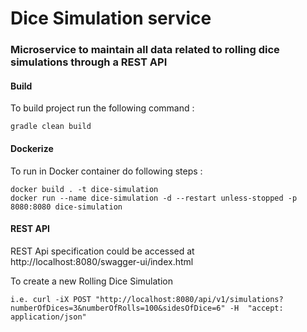 # Dice Simulation service

### Microservice to maintain all data related to rolling dice simulations through a REST API

#### Build
To build project run the following command :
    
    gradle clean build

#### Dockerize
To run in Docker container do following steps : 
    
    docker build . -t dice-simulation
    docker run --name dice-simulation -d --restart unless-stopped -p 8080:8080 dice-simulation

#### REST API
REST Api specification could be accessed at http://localhost:8080/swagger-ui/index.html

To create a new Rolling Dice Simulation

    i.e. curl -iX POST "http://localhost:8080/api/v1/simulations?numberOfDices=3&numberOfRolls=100&sidesOfDice=6" -H  "accept: application/json"

